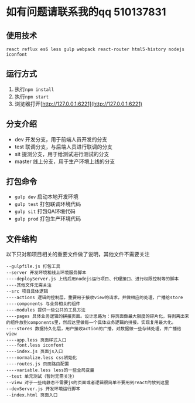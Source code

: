 # 如有问题请联系我的qq  510137831

## 使用技术
`react reflux es6 less gulp webpack react-router html5-history nodejs iconfont`


## 运行方式

1. 执行`npm install`
2. 执行`npm start`
3. 浏览器打开[http://127.0.0.1:6221](http://127.0.0.1:6221)

## 分支介绍
* dev 开发分支，用于前端人员开发的分支
* test 联调分支，与后端人员进行联调的分支
* sit 提测分支，用于给测试进行测试的分支
* master 线上分支，用于生产环境上线的分支

## 打包命令
* `gulp dev` 启动本地开发环境
* `gulp test` 打包联调环境代码
* `gulp sit` 打包QA环境代码
* `gulp prod` 打包生产环境代码


## 文件结构

以下只对和项目相关的重要文件做了说明，其他文件不需要关注

```
--gulpfile.js 打包工具
--server 开发环境和线上环境服务脚本
----deployServer.js 上线后用nodejs运行项目、代理接口、进行权限控制等的脚本
----其他文件无需关注
--src 项目具体逻辑
----actions 逻辑的控制层，重要用于接收view的请求，并做相应的处理，广播给store
----components 与业务相关的组件
----modules 提供一些公共的工具方法
----pages 具体业务逻辑的拼接页面。设计思路为：将页面做最大限度的碎片化，将剥离出来的组件放到components里，然后这里做每一个具体业务逻辑的拼接。实现复用最大化。
----stores 数据持久化层，用户接收action的广播，对数据做一些存储处理，并广播给view
----app.less 页面样式入口
----font.less iconfont
----index.js 页面js入口
----normalize.less css初始化
----routes.js 页面路由配置
----variable.less less的一些全局变量
--test 单元测试（暂时无需关注）
--view 对于一些纯静态不需要js的页面或者逻辑很简单不要用到react的放到这里
--devServer.js 开发环境运行脚本
--index.html 页面入口
```
